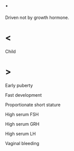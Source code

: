 # .

Driven not by growth hormone.

# <

Child

# >

Early puberty

Fast development

Proportionate short stature

High serum FSH

High serum GRH

High serum LH

Vaginal bleeding
